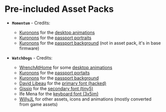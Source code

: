 # Pre-included Asset Packs

- **`Momentum`** - Credits:
    - [Kuronons](https://github.com/Kuronons) for
      the [desktop animations](https://github.com/Kuronons/FZ_graphics/tree/main/Animations/Custom_Firmwares)
    - [Kuronons](https://github.com/Kuronons) for
      the [passport portraits](https://github.com/Kuronons/FZ_graphics/tree/main/Passport%20profile%20pictures)
    - [Kuronons](https://github.com/Kuronons) for
      the [passport background](https://github.com/Kuronons/FZ_graphics/tree/main/Passport%20background) (not in asset
      pack, it's in base firmware)

- **`WatchDogs`** - Credits:
    - [WrenchAtHome](https://github.com/wrenchathome) for
      some [desktop animations](https://github.com/wrenchathome/flip0anims)
    - [Kuronons](https://github.com/Kuronons) for
      the [passport portaits](https://github.com/Kuronons/FZ_graphics/tree/main/Passport%20profile%20pictures)
    - [Kuronons](https://github.com/Kuronons) for
      the [passport background](https://github.com/Kuronons/FZ_graphics/tree/main/Passport%20background)
    - [David Libeau](https://davidlibeau.fr/) for the [primary font (hacked)](http://bit.ly/WatchDogsFont)
    - [Gissio](https://github.com/Gissio) for the [secondary font (tiny5)](https://github.com/Gissio/font_tiny5)
    - Ife Mena for the [keyboard font (3x5im)](https://www.pentacom.jp/pentacom/bitfontmaker2/gallery/?id=7785)
    - [WillyJL](https://github.com/Willy-JL) for other assets, icons and animations (mostly converted from game assets)
